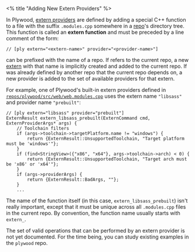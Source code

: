 <% title "Adding New Extern Providers" %>

In Plywood, [extern providers](KeyConcepts#extern-providers) are defined by adding a special C++ function to a file with the suffix `.modules.cpp` somewhere in a [repo](KeyConcepts#repos)'s directory tree. This function is called an **extern function** and must be preceded by a line comment of the form:

    // [ply extern="<extern-name>" provider="<provider-name>"]

_<extern-name>_ can be prefixed with the name of a repo. If _<extern-name>_ refers to the current repo, a new [extern](KeyConcepts#externs) with that name is implicitly created and added to the current repo. If _<extern-name>_ was already defined by another repo that the current repo depends on, a new provider is added to the set of available providers for that extern.

For example, one of Plywood's built-in extern providers defined in [`repos/plywood/src/web/web.modules.cpp`](https://github.com/arc80/plywood/blob/main/repos/plywood/src/web/web.modules.cpp) uses the extern name `"libsass"` and provider name `"prebuilt"`:

    // [ply extern="libsass" provider="prebuilt"]
    ExternResult extern_libsass_prebuilt(ExternCommand cmd, ExternProviderArgs* args) {
        // Toolchain filters
        if (args->toolchain->targetPlatform.name != "windows") {
            return {ExternResult::UnsupportedToolchain, "Target platform must be 'windows'"};
        }
        if (find<StringView>({"x86", "x64"}, args->toolchain->arch) < 0) {
            return {ExternResult::UnsupportedToolchain, "Target arch must be 'x86' or 'x64'"};
        }
        if (args->providerArgs) {
            return {ExternResult::BadArgs, ""};
        }
        ...

The name of the function itself (in this case, `extern_libsass_prebuilt`) isn't really important, except that it must be unique across all `.modules.cpp` files in the current repo. By convention, the function name usually starts with `extern_`.

The set of valid operations that can be performed by an extern provider is not yet documented. For the time being, you can study existing examples in the `plywood` repo.
